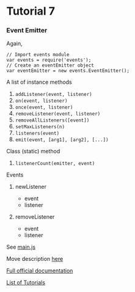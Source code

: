 # Tutorial 7

### Event Emitter

Again, 
```
// Import events module
var events = require('events');
// Create an eventEmitter object
var eventEmitter = new events.EventEmitter();
```

A list of instance methods

1. `addListener(event, listener)`
2. `on(event, listener)`
3. `once(event, listener)`
4. `removeListener(event, listener)`
5. `removeAllListeners([event])`
6. `setMaxListeners(n)`
7. `listeners(event)`
8. `emit(event, [arg1], [arg2], [...])`

Class (static) method

1. `listenerCount(emitter, event)`

Events

1. newListener
    * event
    * listener

2. removeListener
    * event
    * listener

See [main.js](main.js)

Move description [here](http://www.tutorialspoint.com/nodejs/nodejs_event_emitter.htm)

[Full official documentation](https://nodejs.org/api/events.html#events_class_eventemitter)

[List of Tutorials](https://github.com/shane030716/node-js)
